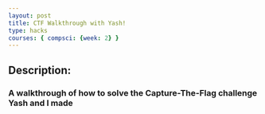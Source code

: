 ```yaml
---
layout: post
title: CTF Walkthrough with Yash!
type: hacks
courses: { compsci: {week: 2} }
---
```


<h2>
Description:
</h2>
<h3>
A walkthrough of how to solve the Capture-The-Flag challenge Yash and I made
</h3>
